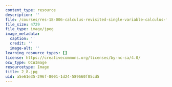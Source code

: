 ```yaml
---
content_type: resource
description: ''
file: /courses/res-18-006-calculus-revisited-single-variable-calculus-fall-2010/a5e61e35296f80011d24589660f85cd5_2_8.jpg
file_size: 4729
file_type: image/jpeg
image_metadata:
  caption: ''
  credit: ''
  image-alt: ''
learning_resource_types: []
license: https://creativecommons.org/licenses/by-nc-sa/4.0/
ocw_type: OCWImage
resourcetype: Image
title: 2_8.jpg
uid: a5e61e35-296f-8001-1d24-589660f85cd5
---
```

